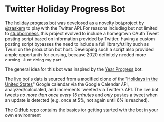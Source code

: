 # Twitter Holiday Progress Bot
The [holiday progress bot](https://twitter.com/holidayprogress) was developed as a novelty bot/project by [@zaskem](https://github.com/zaskem) to play with the Twitter API. For reasons including but not limited to [stubbornness](https://twitter.com/dabit3/status/1340800853217849344/photo/1), this project evolved to include a homegrown OAuth Tweet posting script based on information provided by Twitter. Having a custom posting script bypasses the need to include a full library/utility such as Twurl on the production bot host. Developing such a script also provided ample opportunity for cursing, because 2020 definitely needed more cursing. Just doing my part.

The general idea for this bot was inspired by the [Year Progress](https://twitter.com/year_progress) bot.

The [live bot](https://twitter.com/holidayprogress)'s data is sourced from a modified clone of the "[Holidays in the United States](https://calendar.google.com/calendar/embed?src=en.usa%23holiday%40group.v.calendar.google.com&ctz=America%2FChicago)" Google calendar via the Google Calendar API, analyzed/calculated, and increments tweeted via Twitter's API. The live bot tweets _no more than once every 15 minutes_ and _only_ pushes a tweet when an update is detected (e.g. once at 5%, not again until 6% is reached).

The [GitHub repo](https://github.com/zaskem/twitterbot-holidayprogress) contains the basics for getting started with the bot in your own environment.